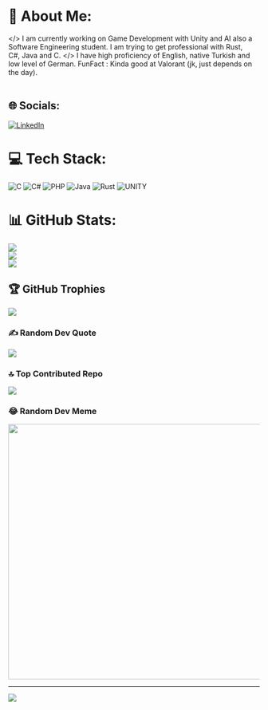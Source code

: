 # 💫 About Me:
 </> I am currently working on Game Development with Unity and AI also a <br>Software Engineering student. I am trying to get professional with Rust, <br>C#, Java and C.   </>   I have high proficiency of English, native Turkish and <br>low level of German. FunFact : Kinda good at Valorant (jk, just depends on the day).<br><br>


## 🌐 Socials:
[![LinkedIn](https://img.shields.io/badge/LinkedIn-%230077B5.svg?logo=linkedin&logoColor=white)](https://linkedin.com/in/www.linkedin.com/in/beren-elçin-polat-078829245) 

# 💻 Tech Stack:
![C](https://img.shields.io/badge/c-%2300599C.svg?style=for-the-badge&logo=c&logoColor=white) ![C#](https://img.shields.io/badge/c%23-%23239120.svg?style=for-the-badge&logo=c-sharp&logoColor=white) ![PHP](https://img.shields.io/badge/php-%23777BB4.svg?style=for-the-badge&logo=php&logoColor=white) ![Java](https://img.shields.io/badge/java-%23ED8B00.svg?style=for-the-badge&logo=java&logoColor=white) ![Rust](https://img.shields.io/badge/rust-%23000000.svg?style=for-the-badge&logo=rust&logoColor=white) ![UNITY](https://img.shields.io/badge/Unity-%2320232a.svg?style=for-the-badge&logo=unity&logoColor=white)
# 📊 GitHub Stats:
![](https://github-readme-stats.vercel.app/api?username=berenpolat&theme=dark&hide_border=false&include_all_commits=false&count_private=false)<br/>
![](https://github-readme-streak-stats.herokuapp.com/?user=berenpolat&theme=dark&hide_border=false)<br/>
![](https://github-readme-stats.vercel.app/api/top-langs/?username=berenpolat&theme=dark&hide_border=false&include_all_commits=false&count_private=false&layout=compact)

## 🏆 GitHub Trophies
![](https://github-profile-trophy.vercel.app/?username=berenpolat&theme=radical&no-frame=false&no-bg=true&margin-w=4)

### ✍️ Random Dev Quote
![](https://quotes-github-readme.vercel.app/api?type=horizontal&theme=radical)

### 🔝 Top Contributed Repo
![](https://github-contributor-stats.vercel.app/api?username=berenpolat&limit=5&theme=dark&combine_all_yearly_contributions=true)

### 😂 Random Dev Meme
<img src="https://rm.up.railway.app/" width="512px"/>

---

<!-- Proudly created with GPRM ( https://gprm.itsvg.in ) -->

[![](https://visitcount.itsvg.in/api?id=berenpolat&label=Profile%20Views%20:%205897&color=10&)](https://visitcount.itsvg.in)
